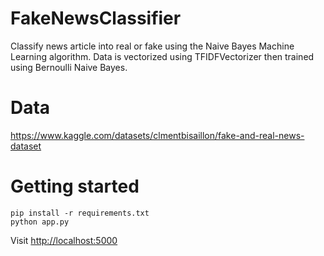 # FakeNewsClassifier

Classify news article into real or fake using the Naive Bayes Machine Learning algorithm.
Data is vectorized using TFIDFVectorizer then trained using Bernoulli Naive Bayes.

# Data
https://www.kaggle.com/datasets/clmentbisaillon/fake-and-real-news-dataset

# Getting started

```shell
pip install -r requirements.txt
python app.py
```

Visit [http://localhost:5000](http://localhost:5000)
